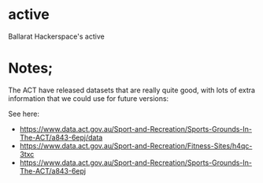 # active
Ballarat Hackerspace's active


# Notes;

The ACT have released datasets that are really quite good, with lots of extra information that we could use for future versions:

See here:
 - https://www.data.act.gov.au/Sport-and-Recreation/Sports-Grounds-In-The-ACT/a843-6epj/data
 - https://www.data.act.gov.au/Sport-and-Recreation/Fitness-Sites/h4qc-3txc
 - https://www.data.act.gov.au/Sport-and-Recreation/Sports-Grounds-In-The-ACT/a843-6epj

 